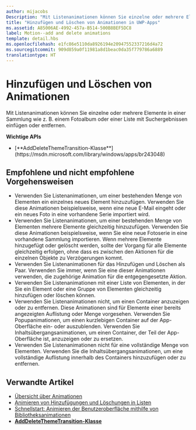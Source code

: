 ```yaml
---
author: mijacobs
Description: "Mit Listenanimationen können Sie einzelne oder mehrere Elemente in einer Sammlung wie z. B. einem Fotoalbum oder einer Liste mit Suchergebnissen einfügen oder entfernen."
title: "Hinzufügen und Löschen von Animationen in UWP-Apps"
ms.assetid: A85006AE-4992-457a-B514-500B8BEF5DC8
label: Motion--add and delete animations
template: detail.hbs
ms.openlocfilehash: e1fc86e5110da8926194e20947552337216d4a72
ms.sourcegitcommit: 909d859a0f11981a8d1beac0da35f779786a6889
translationtype: HT
---
```

# <a name="add-and-delete-animations"></a>Hinzufügen und Löschen von Animationen

<link rel="stylesheet" href="https://az835927.vo.msecnd.net/sites/uwp/Resources/css/custom.css">

Mit Listenanimationen können Sie einzelne oder mehrere Elemente in einer Sammlung wie z. B. einem Fotoalbum oder einer Liste mit Suchergebnissen einfügen oder entfernen.

<div class="important-apis" >
<b>Wichtige APIs</b><br/>
<ul>
<li>[**AddDeleteThemeTransition-Klasse**](https://msdn.microsoft.com/library/windows/apps/br243048)</li>
</ul>
</div>


## <a name="dos-and-donts"></a>Empfohlene und nicht empfohlene Vorgehensweisen


-   Verwenden Sie Listenanimationen, um einer bestehenden Menge von Elementen ein einzelnes neues Element hinzuzufügen. Verwenden Sie diese Animationen beispielsweise, wenn eine neue E-Mail eingeht oder ein neues Foto in eine vorhandene Serie importiert wird.
-   Verwenden Sie Listenanimationen, um einer bestehenden Menge von Elementen mehrere Elemente gleichzeitig hinzuzufügen. Verwenden Sie diese Animationen beispielsweise, wenn Sie eine neue Fotoserie in eine vorhandene Sammlung importieren. Wenn mehrere Elemente hinzugefügt oder gelöscht werden, sollte der Vorgang für alle Elemente gleichzeitig erfolgen, ohne dass es zwischen den Aktionen für die einzelnen Objekte zu Verzögerungen kommt.
-   Verwenden Sie Listenanimationen für das Hinzufügen und Löschen als Paar. Verwenden Sie immer, wenn Sie eine dieser Animationen verwenden, die zugehörige Animation für die entgegengesetzte Aktion.
-   Verwenden Sie Listenanimationen mit einer Liste von Elementen, in der Sie ein Element oder eine Gruppe von Elementen gleichzeitig hinzufügen oder löschen können.
-   Verwenden Sie Listenanimationen nicht, um einen Container anzuzeigen oder zu entfernen. Diese Animationen sind für Elemente einer bereits angezeigten Auflistung oder Menge vorgesehen. Verwenden Sie Popupanimationen, um einen kurzlebigen Container auf der App-Oberfläche ein- oder auszublenden. Verwenden Sie Inhaltsübergangsanimationen, um einen Container, der Teil der App-Oberfläche ist, anzuzeigen oder zu ersetzen.
-   Verwenden Sie Listenanimationen nicht für eine vollständige Menge von Elementen. Verwenden Sie die Inhaltsübergangsanimationen, um eine vollständige Auflistung innerhalb des Containers hinzuzufügen oder zu entfernen.



## <a name="related-articles"></a>Verwandte Artikel

* [Übersicht über Animationen](https://msdn.microsoft.com/library/windows/apps/mt187350)
* [Animieren von Hinzufügungen und Löschungen in Listen](https://msdn.microsoft.com/library/windows/apps/xaml/jj649430)
* [Schnellstart: Animieren der Benutzeroberfläche mithilfe von Bibliotheksanimationen](https://msdn.microsoft.com/library/windows/apps/xaml/hh452703)
* [**AddDeleteThemeTransition-Klasse**](https://msdn.microsoft.com/library/windows/apps/br243048)

 

 




